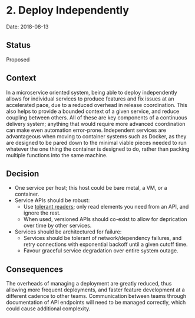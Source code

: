 # 2. Deploy Independently

Date: 2018-08-13

## Status

Proposed

## Context

In a microservice oriented system, being able to deploy independently allows for individual services to produce features and fix issues at an accelerated pace, due to a reduced overhead in release coordination. This also helps to provide a bounded context of a given service, and reduce coupling between others. All of these are key components of a continuous delivery system; anything that would require more advanced coordination can make even automation error-prone. Independent services are advantageous when moving to container systems such as Docker, as they are designed to be pared down to the minimal viable pieces needed to run whatever the one thing the container is designed to do, rather than packing multiple functions into the same machine.

## Decision

* One service per host; this host could be bare metal, a VM, or a container.
* Service APIs should be robust:
    * Use [tolerant readers](https://martinfowler.com/bliki/TolerantReader.html); only read elements you need from an API, and ignore the rest.
    * When used, versioned APIs should co-exist to allow for deprication over time by other services.
* Services should be architectured for failure:
    * Services should be tolerant of network/dependency failures, and retry connections with exponential backoff until a given cutoff time.
    * Favour graceful service degradation over entire system outage.

## Consequences

The overheads of managing a deployment are greatly reduced, thus allowing more frequent deployments, and faster feature development at a different cadence to other teams. Communication between teams through documentation of API endpoints will need to be managed correctly, which could cause additional complexity.
